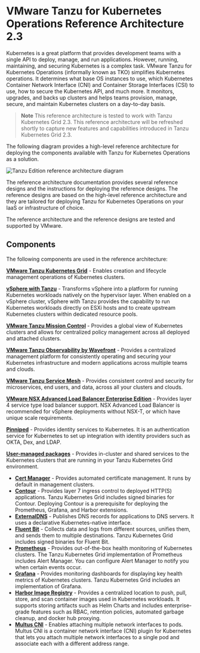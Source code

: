 # VMware Tanzu for Kubernetes Operations Reference Architecture 2.3

Kubernetes is a great platform that provides development teams with a single API to deploy, manage, and run applications. However, running, maintaining, and securing Kubernetes is a complex task. VMware Tanzu for Kubernetes Operations (informally known as TKO) simplifies Kubernetes operations. It determines what base OS instances to use, which Kubernetes Container Network Interface (CNI) and Container Storage Interfaces (CSI) to use, how to secure the Kubernetes API, and much more.  It monitors, upgrades, and backs up clusters and helps teams provision, manage, secure, and maintain Kubernetes clusters on a day-to-day basis.

>**Note** This reference architecture is tested to work with Tanzu Kubernetes Grid 2.3. This reference architecture will be refreshed shortly to capture new features and capabilities introduced in Tanzu Kubernetes Grid 2.3.

The following diagram provides a high-level reference architecture for deploying the components available with Tanzu for Kubernetes Operations as a solution.

![Tanzu Edition reference architecture diagram](./img/index/tkgm-diagram.png)

The reference architecture documentation provides several reference designs and the instructions for deploying the reference designs. The reference designs are based on the high-level reference architecture and they are tailored for deploying Tanzu for Kubernetes Operations on your IaaS or infrastructure of choice.

The reference architecture and the reference designs are tested and supported by VMware.

## Components
The following components are used in the reference architecture:

**[VMware Tanzu Kubernetes Grid](https://techdocs.broadcom.com/us/en/vmware-tanzu/standalone-components/tanzu-kubernetes-grid/2-5.html)** - Enables creation and lifecycle management operations of Kubernetes clusters.  

**[vSphere with Tanzu](https://techdocs.broadcom.com/us/en/vmware-cis/vsphere/vsphere-supervisor/8-0.html)** - Transforms vSphere into a platform for running Kubernetes workloads natively on the hypervisor layer. When enabled on a vSphere cluster, vSphere with Tanzu provides the capability to run Kubernetes workloads directly on ESXi hosts and to create upstream Kubernetes clusters within dedicated resource pools.

**[VMware Tanzu Mission Control](https://techdocs.broadcom.com/us/en/vmware-tanzu/standalone-components/tanzu-mission-control/saas/tanzu-mission-control-documentation/index-tmc-all.html)** - Provides a global view of Kubernetes clusters and allows for centralized policy management across all deployed and attached clusters.  

**[VMware Tanzu Observability by Wavefront](https://docs.wavefront.com)** - Provides a centralized management platform for consistently operating and securing your Kubernetes infrastructure and modern applications across multiple teams and clouds.

**[VMware Tanzu Service Mesh](https://docs.vmware.com/en/VMware-Tanzu-Service-Mesh/index.html)** - Provides consistent control and security for microservices, end users, and data, across all your clusters and clouds.

**[VMware NSX Advanced Load Balancer Enterprise Edition](https://docs.vmware.com/en/VMware-NSX-Advanced-Load-Balancer/index.html)** - Provides layer 4 service type load balancer support. NSX Advanced Load Balancer is recommended for vSphere deployments without NSX-T, or which have unique scale requirements.  

**[Pinniped](https://techdocs.broadcom.com/us/en/vmware-tanzu/standalone-components/tanzu-kubernetes-grid/2-5/tkg/mgmt-iam-index.html)** - Provides identity services to Kubernetes. It is an authentication service for Kubernetes to set up integration with identity providers such as OKTA, Dex, and LDAP.

**[User-managed packages](https://techdocs.broadcom.com/us/en/vmware-tanzu/cli/tanzu-packages/latest/tnz-packages/index.html)** - Provides in-cluster and shared services to the Kubernetes clusters that are running in your Tanzu Kubernetes Grid environment.

* **[Cert Manager](https://techdocs.broadcom.com/us/en/vmware-tanzu/cli/tanzu-packages/latest/tnz-packages/packages-cert-mgr.html)** - Provides automated certificate management. It runs by default in management clusters.
* **[Contour](https://techdocs.broadcom.com/us/en/vmware-tanzu/cli/tanzu-packages/latest/tnz-packages/packages-contour.htm)** - Provides layer 7 ingress control to deployed HTTP(S) applications. Tanzu Kubernetes Grid includes signed binaries for Contour. Deploying Contour is a prerequisite for deploying the Prometheus, Grafana, and Harbor extensions.
* **[ExternalDNS](https://techdocs.broadcom.com/us/en/vmware-tanzu/cli/tanzu-packages/latest/tnz-packages/packages-externaldns.html)** - Publishes DNS records for applications to DNS servers. It uses a declarative Kubernetes-native interface.
* **[Fluent Bit](https://techdocs.broadcom.com/us/en/vmware-tanzu/cli/tanzu-packages/latest/tnz-packages/packages-fluentbit.html)** - Collects data and logs from different sources, unifies them, and sends them to multiple destinations. Tanzu Kubernetes Grid includes signed binaries for Fluent Bit.
* **[Prometheus](https://techdocs.broadcom.com/us/en/vmware-tanzu/cli/tanzu-packages/latest/tnz-packages/packages-monitoring.html)** - Provides out-of-the-box health monitoring of Kubernetes clusters. The Tanzu Kubernetes Grid implementation of Prometheus includes Alert Manager.  You can configure Alert Manager to notify you when certain events occur.
* **[Grafana](https://techdocs.broadcom.com/us/en/vmware-tanzu/cli/tanzu-packages/latest/tnz-packages/packages-monitoring.html)** - Provides monitoring dashboards for displaying key health metrics of Kubernetes clusters. Tanzu Kubernetes Grid includes an implementation of Grafana.   
* **[Harbor Image Registry](https://techdocs.broadcom.com/us/en/vmware-tanzu/cli/tanzu-packages/latest/tnz-packages/packages-harbor-mc.html)** - Provides a centralized location to push, pull, store, and scan container images used in Kubernetes workloads. It supports storing artifacts such as Helm Charts and includes enterprise-grade features such as RBAC, retention policies, automated garbage cleanup, and docker hub proxying.
* **[Multus CNI](https://techdocs.broadcom.com/us/en/vmware-tanzu/cli/tanzu-packages/latest/tnz-packages/packages-cni.html)** - Enables attaching multiple network interfaces to pods. Multus CNI is a container network interface (CNI) plugin for Kubernetes that lets you attach multiple network interfaces to a single pod and associate each with a different address range.  
